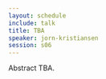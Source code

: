 ```yaml
---
layout: schedule
include: talk
title: TBA
speaker: jorn-kristiansen
session: s06
---
```


Abstract TBA.
